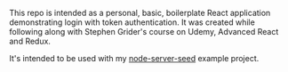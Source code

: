 This repo is intended as a personal, basic, boilerplate React application demonstrating login with token authentication. It was created while following along with Stephen Grider's course on Udemy, Advanced React and Redux.

It's intended to be used with my [node-server-seed](https://github.com/mattbatman/node-server-seed) example project.
